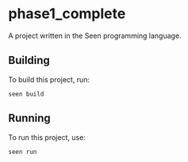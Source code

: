 # phase1_complete

A project written in the Seen programming language.

## Building

To build this project, run:

```
seen build
```

## Running

To run this project, use:

```
seen run
```
